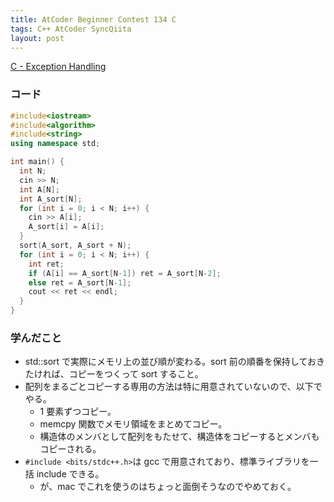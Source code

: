 ```yaml
---
title: AtCoder Beginner Contest 134 C
tags: C++ AtCoder SyncQiita
layout: post
---
```


[C - Exception Handling](https://atcoder.jp/contests/abc134/tasks/abc134_c)

### コード

```cpp
#include<iostream>
#include<algorithm>
#include<string>
using namespace std;

int main() {
  int N;
  cin >> N;
  int A[N];
  int A_sort[N];
  for (int i = 0; i < N; i++) {
    cin >> A[i];
    A_sort[i] = A[i];
  }
  sort(A_sort, A_sort + N);
  for (int i = 0; i < N; i++) {
    int ret;
    if (A[i] == A_sort[N-1]) ret = A_sort[N-2];
    else ret = A_sort[N-1];
    cout << ret << endl;
  }
}
```

### 学んだこと

- std::sort で実際にメモリ上の並び順が変わる。sort 前の順番を保持しておきたければ、コピーをつくって sort すること。
- 配列をまるごとコピーする専用の方法は特に用意されていないので、以下でやる。
  - 1 要素ずつコピー。
  - memcpy 関数でメモリ領域をまとめてコピー。
  - 構造体のメンバとして配列をもたせて、構造体をコピーするとメンバもコピーされる。
- `#include <bits/stdc++.h>`は gcc で用意されており、標準ライブラリを一括 include できる。
  - が、mac でこれを使うのはちょっと面倒そうなのでやめておく。

